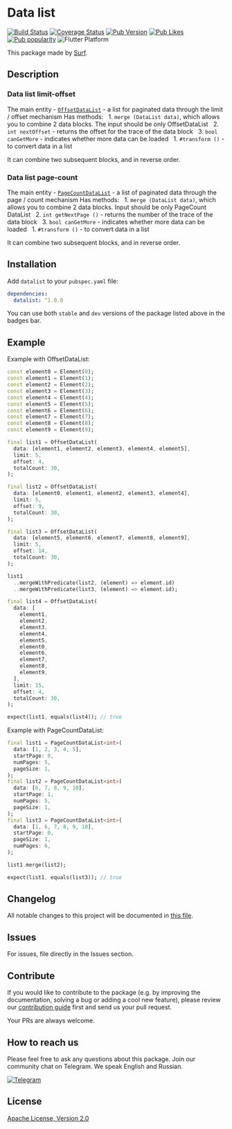 # Data list

[![Build Status](https://shields.io/github/workflow/status/surfstudio/SurfGear/build?logo=github&logoColor=white)](https://github.com/surfstudio/SurfGear/tree/main/packages/datalist)
[![Coverage Status](https://img.shields.io/codecov/c/github/surfstudio/SurfGear?flag=datalist&logo=codecov&logoColor=white)](https://codecov.io/gh/surfstudio/SurfGear)
[![Pub Version](https://img.shields.io/pub/v/datalist?logo=dart&logoColor=white)](https://pub.dev/packages/datalist)
[![Pub Likes](https://badgen.net/pub/likes/datalist)](https://pub.dev/packages/datalist)
[![Pub popularity](https://badgen.net/pub/popularity/datalist)](https://pub.dev/packages/datalist/score)
![Flutter Platform](https://badgen.net/pub/flutter-platform/datalist)

This package made by [Surf](https://surf.ru).

## Description

### Data list limit-offset

The main entity - [`OffsetDataList`][dl_offset] - a list for paginated data through the limit / offset mechanism
Has methods:
  1. `merge (DataList data)`, which allows you to combine 2 data blocks. The input should be only OffsetDataList
  2. `int nextOffset` - returns the offset for the trace of the data block
  3. `bool canGetMore` - indicates whether more data can be loaded
  1. `#transform ()` - to convert data in a list

It can combine two subsequent blocks, and in reverse order.

[dl_offset]: lib/src/impl/datalist_limit_offset.dart

### Data list page-count

The main entity - [`PageCountDataList`][dl_pagecount] - a list of paginated data through the page / count mechanism
Has methods:
  1. `merge (DataList data)`, which allows you to combine 2 data blocks. Input should be only PageCount DataList
  2. `int getNextPage ()` - returns the number of the trace of the data block
  3. `bool canGetMore` - indicates whether more data can be loaded
  1. `#transform ()` - to convert data in a list

It can combine two subsequent blocks, and in reverse order.

[dl_pagecount]: lib/src/impl/datalist_page_count.dart

## Installation

Add `datalist` to your `pubspec.yaml` file:

```yaml
dependencies:
  datalist: ^1.0.0
```

You can use both `stable` and `dev` versions of the package listed above in the badges bar.

## Example

Example with OffsetDataList:
```dart
const element0 = Element(0);
const element1 = Element(1);
const element2 = Element(2);
const element3 = Element(3);
const element4 = Element(4);
const element5 = Element(5);
const element6 = Element(6);
const element7 = Element(7);
const element8 = Element(8);
const element9 = Element(9);

final list1 = OffsetDataList(
  data: [element1, element2, element3, element4, element5],
  limit: 5,
  offset: 4,
  totalCount: 30,
);

final list2 = OffsetDataList(
  data: [element0, element1, element2, element3, element4],
  limit: 5,
  offset: 9,
  totalCount: 30,
);

final list3 = OffsetDataList(
  data: [element5, element6, element7, element8, element9],
  limit: 5,
  offset: 14,
  totalCount: 30,
);

list1
  ..mergeWithPredicate(list2, (element) => element.id)
  ..mergeWithPredicate(list3, (element) => element.id);

final list4 = OffsetDataList(
  data: [
    element1,
    element2,
    element3,
    element4,
    element5,
    element0,
    element6,
    element7,
    element8,
    element9,
  ],
  limit: 15,
  offset: 4,
  totalCount: 30,
);

expect(list1, equals(list4)); // true
```
Example with PageCountDataList:
```dart
final list1 = PageCountDataList<int>(
  data: [1, 2, 3, 4, 5],
  startPage: 0,
  numPages: 5,
  pageSize: 1,
);
final list2 = PageCountDataList<int>(
  data: [6, 7, 8, 9, 10],
  startPage: 1,
  numPages: 5,
  pageSize: 1,
);
final list3 = PageCountDataList<int>(
  data: [1, 6, 7, 8, 9, 10],
  startPage: 0,
  pageSize: 1,
  numPages: 6,
);

list1.merge(list2);

expect(list1, equals(list3)); // true
```

## Changelog

All notable changes to this project will be documented in [this file](./CHANGELOG.md).

## Issues

For issues, file directly in the Issues section.

## Contribute

If you would like to contribute to the package (e.g. by improving the documentation, solving a bug or adding a cool new feature), please review our [contribution guide](../../CONTRIBUTING.md) first and send us your pull request.

Your PRs are always welcome.

## How to reach us

Please feel free to ask any questions about this package. Join our community chat on Telegram. We speak English and Russian.

[![Telegram](https://img.shields.io/badge/chat-on%20Telegram-blue.svg)](https://t.me/SurfGear)

## License

[Apache License, Version 2.0](https://www.apache.org/licenses/LICENSE-2.0)
